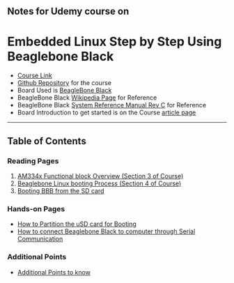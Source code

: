 ## Notes for Udemy course on 
# Embedded Linux Step by Step Using Beaglebone Black
* [Course Link](https://www.udemy.com/course/embedded-linux-step-by-step-using-beaglebone/?couponCode=KEEPLEARNING)
* [Github Repository](https://github.com/niekiran/EmbeddedLinuxBBB) for the course
* Board Used is [BeagleBone Black](https://www.beagleboard.org/boards/beaglebone-black)
* BeagleBone Black [Wikipedia Page](https://elinux.org/Beagleboard:BeagleBoneBlack#Revision_C_.28Production_Version.29) for Reference
* BeagleBone Black [System Reference Manual Rev C](https://github.com/beagleboard/beaglebone-black) for Reference
* Board Introduction to get started is on the Course [article page](https://www.udemy.com/course/embedded-linux-step-by-step-using-beaglebone/learn/lecture/7243972#content)

***

## Table of Contents
### Reading Pages
1. [AM334x Functional block Overview (Section 3 of Course)](SubsectionNotes/AM335x_Functional_block_Overview.md)
2. [Beaglebone Linux booting Process (Section 4 of Course)](SubsectionNotes/Beaglebone_Linux_booting_Process.md)
3. [Booting BBB from the SD card](SubsectionNotes/Booting_BBB_from_uSD_card.md)

### Hands-on Pages

* [How to Partition the uSD card for Booting](SubsectionNotes/How_to_Partition_uSD_card.md)
* [How to connect Beaglebone Black to computer through Serial Communication](SubsectionNotes/How_to_connect_BBB_Serial.md)

### Additional Points

* [Additional Points to know](SubsectionNotes/AdditionalPointsToKnow.md)
